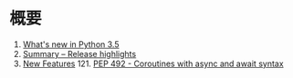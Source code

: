 # 概要
1. [What's new in Python 3.5](whatnews/README.md)
  11. [Summary – Release highlights](whatnews/Summary_Release_highlights.md)
  12. [New Features](whatnews/NewFeatures.md)
    121. [PEP 492 - Coroutines with async and await syntax](whatnews/NewsFeatures.md/#pep-492---coroutines-with-async-and-await-syntax)
